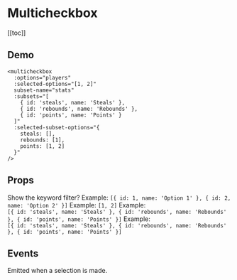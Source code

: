# Multicheckbox

[[toc]]

## Demo

<multicheckbox-demo />

```vue
<multicheckbox
  :options="players"
  :selected-options="[1, 2]"
  subset-name="stats"
  :subsets="[
    { id: 'steals', name: 'Steals' },
    { id: 'rebounds', name: 'Rebounds' },
    { id: 'points', name: 'Points' }
  ]"
  :selected-subset-options="{
    steals: [],
    rebounds: [1],
    points: [1, 2]
  }"
/>
```

## Props

<prop name="name" type="String" default-value="multicheckbox">
</prop>

<prop name="filter" type="Boolean" default-value="true">
  Show the keyword filter?
</prop>

<prop name="placeholder" type="String" default-value="Filter list">
</prop>

<prop name="select-all-label" type="String" default-value="Select all">
</prop>

<prop name="options" type="Array" default-value="[]">
  Example: <code>[{ id: 1, name: 'Option 1' }, { id: 2, name: 'Option 2' }]</code>
</prop>

<prop name="selected-options" type="Array" default-value="[]">
  Example: <code>[1, 2]</code>
</prop>

<prop name="subset-name" type="String" default-value="subset">
</prop>

<prop name="subsets" type="Array" default-value="[]">
  Example:<br>
  <code>[{ id: 'steals', name: 'Steals' }, { id: 'rebounds', name: 'Rebounds' }, { id: 'points', name: 'Points' }]</code>
</prop>

<prop name="selected-subset-options" type="Array" default-value="[]">
  Example:<br>
  <code>[{ id: 'steals', name: 'Steals' }, { id: 'rebounds', name: 'Rebounds' }, { id: 'points', name: 'Points' }]</code>
</prop>

<prop name="disabled" type="Boolean" default-value="false">
</prop>

## Events

<event name="selected" parameters="Ids (Array), Selected subset ids (Array)">
  Emitted when a selection is made.
</event>
